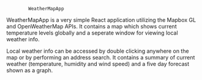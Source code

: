 
 
                                    
            WeatherMapApp           
                                    
 


WeatherMapApp is a very simple React application utilizing 
the Mapbox GL and OpenWeatherMap APIs. It contains a map 
which shows current temperature levels globally and a seperate
window for viewing local weather info. 

Local weather info can be accessed by double clicking anywhere 
on the map or by performing an address search. It contains
a summary of current weather (temperature, humidity and wind speed)
and a five day forecast shown as a graph.
